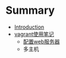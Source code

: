 # Summary

* [Introduction](README.md)
* [vagrant使用笔记](vagrantshi-yong-bi-ji.md)
  * [配置web服务器](vagrantshi-yong-bi-ji/pei-zhi-web-fu-wu-qi.md)
  * 多主机

